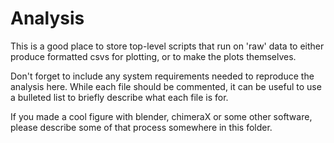 # Analysis

This is a good place to store top-level scripts that run on 'raw' data to either produce formatted csvs for plotting, or to make the plots themselves.

Don't forget to include any system requirements needed to reproduce the analysis here. While each file should be commented, it can be useful to use a bulleted list to briefly describe what each file is for.

If you made a cool figure with blender, chimeraX or some other software, please describe some of that process somewhere in this folder.